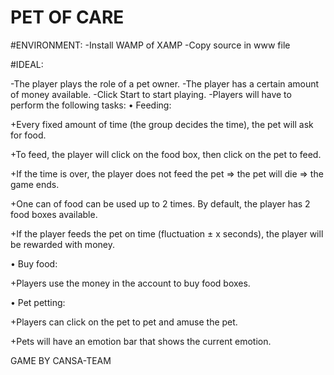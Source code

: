 # PET OF CARE

#ENVIRONMENT:
-Install WAMP of XAMP
-Copy source in www file


#IDEAL:

-The player plays the role of a pet owner. 
-The player has a certain amount of money available.
-Click Start to start playing.
-Players will have to perform the following tasks:
• Feeding: 

+Every fixed amount of time (the group decides the time), the pet will ask for food.

+To feed, the player will click on the food box, then click on the pet to feed.

+If the time is over, the player does not feed the pet => the pet will die => the game ends. 

+One can of food can be used up to 2 times. By default, the player has 2 food boxes available. 

+If the player feeds the pet on time (fluctuation ± x seconds), the player will be rewarded with money. 

• Buy food:

+Players use the money in the account to buy food boxes. 

• Pet petting: 

+Players can click on the pet to pet and amuse the pet.

+Pets will have an emotion bar that shows the current emotion.



GAME BY CANSA-TEAM





